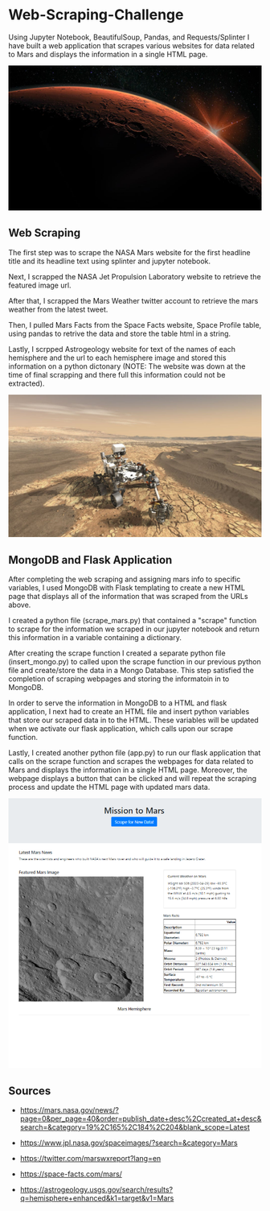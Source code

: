 # Web-Scraping-Challenge

Using Jupyter Notebook, BeautifulSoup, Pandas, and Requests/Splinter I have built a web application that scrapes various websites for data related to Mars and displays the information in a single HTML page.

![Mars](mars.png)


## Web Scraping

The first step was to scrape the NASA Mars website for the first headline title and its headline text using splinter and jupyter notebook.

Next, I scrapped the NASA Jet Propulsion Laboratory website to retrieve the featured image url.

After that, I scrapped the Mars Weather twitter account to retrieve the mars weather from the latest tweet.

Then, I pulled Mars Facts from the Space Facts website, Space Profile table, using pandas to retrive the data and store the table html in a string. 

Lastly, I scrpped Astrogeology website for text of the names of each hemisphere and the url to each hemisphere image and stored this information on a python dictonary (NOTE: The website was down at the time of final scrapping and there full this information could not be extracted).

![Rover](rover.png)

## MongoDB and Flask Application

After completing the web scraping and assigning mars info to specific variables, I used MongoDB with Flask templating to create a new HTML page that displays all of the information that was scraped from the URLs above.

I created a python file (scrape_mars.py) that contained a "scrape" function to scrape for the information we scraped in our jupyter notebook and return this information in a variable containing a dictionary. 

After creating the scrape function I created a separate python file (insert_mongo.py) to called upon the scrape function in our previous python file and create/store the data in a Mongo Database. This step satisfied the completion of scraping webpages and storing the informatoin in to MongoDB.

In order to serve the information in MongoDB to a HTML and flask application, I next had to create an HTML file and insert python variables that store our scraped data in to the HTML. These variables will be updated when we activate our flask application, which calls upon our scrape function. 

Lastly, I created another python file (app.py) to run our flask application that calls on the scrape function and scrapes the webpages for data related to Mars and displays the information in a single HTML page. Moreover, the webpage displays a button that can be clicked and will repeat the scraping process and update the HTML page with updated mars data.

![Webpage](webpage.png)


## Sources

* https://mars.nasa.gov/news/?page=0&per_page=40&order=publish_date+desc%2Ccreated_at+desc&search=&category=19%2C165%2C184%2C204&blank_scope=Latest

* https://www.jpl.nasa.gov/spaceimages/?search=&category=Mars

* https://twitter.com/marswxreport?lang=en

* https://space-facts.com/mars/

* https://astrogeology.usgs.gov/search/results?q=hemisphere+enhanced&k1=target&v1=Mars
